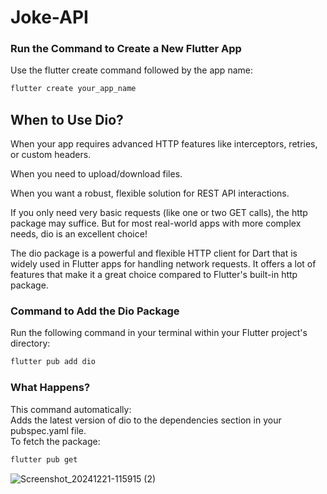 # Joke-API

### Run the Command to Create a New Flutter App   
Use the flutter create command followed by the app name:
```bash
flutter create your_app_name
```

## When to Use Dio?
When your app requires advanced HTTP features like interceptors, retries, or custom headers.    

When you need to upload/download files.      

When you want a robust, flexible solution for REST API interactions.     

If you only need very basic requests (like one or two GET calls), the http package may suffice. But for most real-world apps with more complex needs, dio is an excellent choice!      

The dio package is a powerful and flexible HTTP client for Dart that is widely used in Flutter apps for handling network requests. It offers a lot of features that make it a great choice compared to Flutter's built-in http package.     

### Command to Add the Dio Package     

Run the following command in your terminal within your Flutter project's directory:  
```bash
flutter pub add dio
```

### What Happens?
This command automatically:   
Adds the latest version of dio to the dependencies section in your pubspec.yaml file.    
To fetch the package:     
```bash
flutter pub get
```
![Screenshot_20241221-115915 (2)](https://github.com/user-attachments/assets/f7c9f2ec-2a03-4c55-9c83-d0099e79e993)





